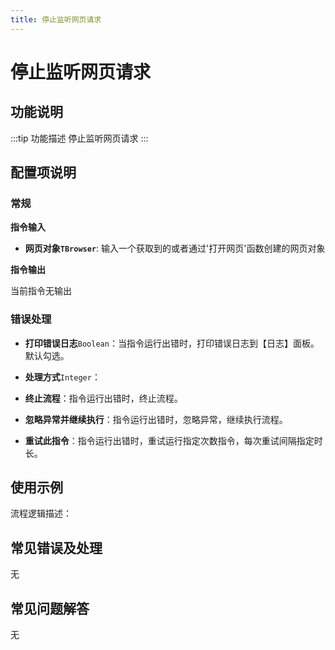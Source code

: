 ```yaml
---
title: 停止监听网页请求
---
```


# 停止监听网页请求

## 功能说明

:::tip 功能描述
停止监听网页请求
:::

## 配置项说明

### 常规

**指令输入**

- **网页对象`TBrowser`**: 输入一个获取到的或者通过'打开网页'函数创建的网页对象


**指令输出**

当前指令无输出

### 错误处理

- **打印错误日志**`Boolean`：当指令运行出错时，打印错误日志到【日志】面板。默认勾选。

- **处理方式**`Integer`：

 - **终止流程**：指令运行出错时，终止流程。

 - **忽略异常并继续执行**：指令运行出错时，忽略异常，继续执行流程。

 - **重试此指令**：指令运行出错时，重试运行指定次数指令，每次重试间隔指定时长。

## 使用示例

流程逻辑描述：

## 常见错误及处理

无

## 常见问题解答

无

